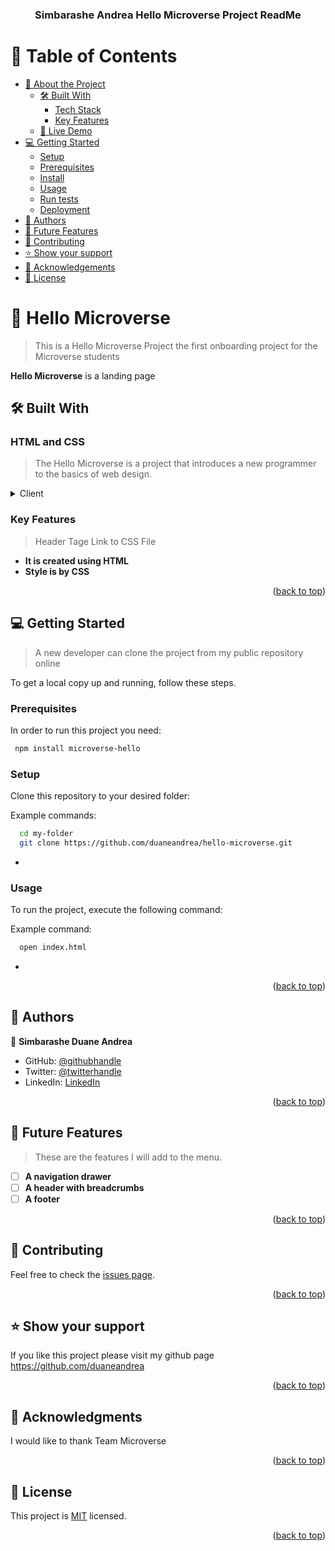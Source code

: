 <a name="readme-top"></a>

<div align="center">

  <h3><b>Simbarashe Andrea Hello Microverse Project ReadMe</b></h3>

</div>


# 📗 Table of Contents

- [📖 About the Project](#about-project)
  - [🛠 Built With](#built-with)
    - [Tech Stack](#tech-stack)
    - [Key Features](#key-features)
  - [🚀 Live Demo](#live-demo)
- [💻 Getting Started](#getting-started)
  - [Setup](#setup)
  - [Prerequisites](#prerequisites)
  - [Install](#install)
  - [Usage](#usage)
  - [Run tests](#run-tests)
  - [Deployment](#deployment)
- [👥 Authors](#authors)
- [🔭 Future Features](#future-features)
- [🤝 Contributing](#contributing)
- [⭐️ Show your support](#support)
- [🙏 Acknowledgements](#acknowledgements)
- [📝 License](#license)


# 📖 Hello Microverse <a name="about-project"></a>

> This is a Hello Microverse Project the first onboarding project for the Microverse students

**Hello Microverse** is a landing page

## 🛠 Built With <a name="built-with"></a>

### HTML and CSS <a name="tech-stack"></a>

> The Hello Microverse is a project that introduces a new programmer to the basics of web design.

<details>
  <summary>Client</summary>
  <ul>
    <li><a href="https://html5.org/">HTML</a></li>
  </ul>
</details>


### Key Features <a name="key-features"></a>

> Header Tage
> Link to CSS File

- **It is created using HTML**
- **Style is by CSS**

<p align="right">(<a href="#readme-top">back to top</a>)</p>


## 💻 Getting Started <a name="getting-started"></a>

> A new developer can clone the project from my public repository online

To get a local copy up and running, follow these steps.

### Prerequisites

In order to run this project you need:



```sh
 npm install microverse-hello
```


### Setup

Clone this repository to your desired folder:


Example commands:

```sh
  cd my-folder
  git clone https://github.com/duaneandrea/hello-microverse.git
```
-

### Usage

To run the project, execute the following command:


Example command:

```sh
  open index.html
```
-


<p align="right">(<a href="#readme-top">back to top</a>)</p>


## 👥 Authors <a name="authors"></a>


👤 **Simbarashe Duane Andrea**

- GitHub: [@githubhandle](https://github.com/duaneandrea)
- Twitter: [@twitterhandle](https://twitter.com/duane_andrea)
- LinkedIn: [LinkedIn](https://linkedin.com/in/duaneandrea)


<p align="right">(<a href="#readme-top">back to top</a>)</p>


## 🔭 Future Features <a name="future-features"></a>

> These are the features I will add to the menu.

- [ ] **A navigation drawer**
- [ ] **A header with breadcrumbs**
- [ ] **A footer**

<p align="right">(<a href="#readme-top">back to top</a>)</p>


## 🤝 Contributing <a name="contributing"></a>


Feel free to check the [issues page](https://github.com/duaneandrea/microverse-hello/issues).

<p align="right">(<a href="#readme-top">back to top</a>)</p>


## ⭐️ Show your support <a name="support"></a>


If you like this project please visit my github page https://github.com/duaneandrea

<p align="right">(<a href="#readme-top">back to top</a>)</p>

## 🙏 Acknowledgments <a name="acknowledgements"></a>


I would like to thank Team Microverse

<p align="right">(<a href="#readme-top">back to top</a>)</p>


## 📝 License <a name="license"></a>

This project is [MIT](./LICENSE) licensed.

<p align="right">(<a href="#readme-top">back to top</a>)</p>
